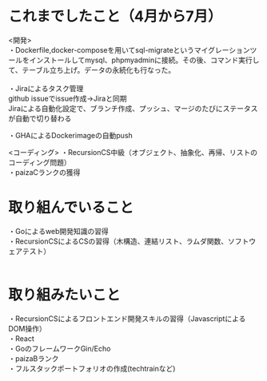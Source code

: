 # これまでしたこと（4月から7月）
<開発><br>
・Dockerfile,docker-composeを用いてsql-migrateというマイグレーションツールをインストールしてmysql、phpmyadminに接続。その後、コマンド実行して、テーブル立ち上げ。データの永続化も行なった。 <br>
<br>
・Jiraによるタスク管理<br>
    github issueでissue作成→Jiraと同期<br>
    Jiraによる自動化設定で、ブランチ作成、プッシュ、マージのたびにステータスが自動で切り替わる<br>

・GHAによるDockerimageの自動push<br>

<コーディング>
・RecursionCS中級（オブジェクト、抽象化、再帰、リストのコーディング問題）<br>
・paizaCランクの獲得<br>

# 取り組んでいること
・Goによるweb開発知識の習得<br>
・RecursionCSによるCSの習得（木構造、連結リスト、ラムダ関数、ソフトウェアテスト）<br>
<br>

# 取り組みたいこと<br>
・RecursionCSによるフロントエンド開発スキルの習得（JavascriptによるDOM操作）<br>
・React<br>
・GoのフレームワークGin/Echo<br>
・paizaBランク<br>
・フルスタックポートフォリオの作成(techtrainなど)<br>

